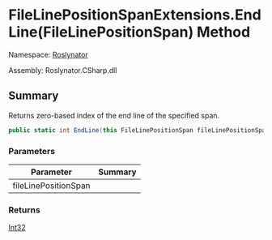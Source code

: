 # FileLinePositionSpanExtensions\.EndLine\(FileLinePositionSpan\) Method

Namespace: [Roslynator](../../README.md)

Assembly: Roslynator\.CSharp\.dll

## Summary

Returns zero\-based index of the end line of the specified span\.

```csharp
public static int EndLine(this FileLinePositionSpan fileLinePositionSpan)
```

### Parameters

| Parameter | Summary |
| --------- | ------- |
| fileLinePositionSpan | |

### Returns

[Int32](https://docs.microsoft.com/en-us/dotnet/api/system.int32)


